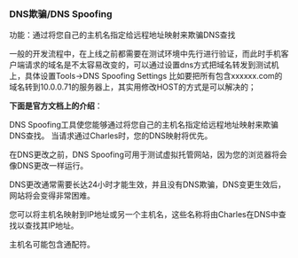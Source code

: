 ### DNS欺骗/DNS Spoofing

功能：通过将您自己的主机名指定给远程地址映射来欺骗DNS查找

一般的开发流程中，在上线之前都需要在测试环境中先行进行验证，而此时手机客户端请求的域名是不太容易改变的，可以通过设置dns方式把域名转发到测试机上，具体设置Tools->DNS Spoofing Settings
比如要把所有包含xxxxxx.com的域名转到10.0.0.71的服务器上，其实用修改HOST的方式是可以解决的；


**下面是官方文档上的介绍**：

DNS Spoofing工具使您能够通过将您自己的主机名指定给远程地址映射来欺骗DNS查找。 当请求通过Charles时，您的DNS映射将优先。

在DNS更改之前，DNS Spoofing可用于测试虚拟托管网站，因为您的浏览器将会像DNS更改一样运行。

DNS更改通常需要长达24小时才能生效，并且没有DNS欺骗，DNS变更生效后，网站将会变得非常困难。

您可以将主机名映射到IP地址或另一个主机名，这些名称将由Charles在DNS中查找以查找其IP地址。

主机名可能包含通配符。